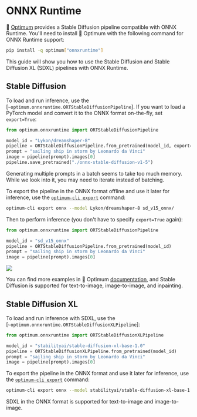 <!--Copyright 2023 The HuggingFace Team. All rights reserved.

Licensed under the Apache License, Version 2.0 (the "License"); you may not use this file except in compliance with
the License. You may obtain a copy of the License at

http://www.apache.org/licenses/LICENSE-2.0

Unless required by applicable law or agreed to in writing, software distributed under the License is distributed on
an "AS IS" BASIS, WITHOUT WARRANTIES OR CONDITIONS OF ANY KIND, either express or implied. See the License for the
specific language governing permissions and limitations under the License.
-->

# ONNX Runtime

🤗 [Optimum](https://github.com/huggingface/optimum) provides a Stable Diffusion pipeline compatible with ONNX Runtime. You'll need to install 🤗 Optimum with the following command for ONNX Runtime support:

```bash
pip install -q optimum["onnxruntime"]
```

This guide will show you how to use the Stable Diffusion and Stable Diffusion XL (SDXL) pipelines with ONNX Runtime.

## Stable Diffusion

To load and run inference, use the [`~optimum.onnxruntime.ORTStableDiffusionPipeline`]. If you want to load a PyTorch model and convert it to the ONNX format on-the-fly, set `export=True`:

```python
from optimum.onnxruntime import ORTStableDiffusionPipeline

model_id = "Lykon/dreamshaper-8"
pipeline = ORTStableDiffusionPipeline.from_pretrained(model_id, export=True)
prompt = "sailing ship in storm by Leonardo da Vinci"
image = pipeline(prompt).images[0]
pipeline.save_pretrained("./onnx-stable-diffusion-v1-5")
```

<Tip warning={true}>

Generating multiple prompts in a batch seems to take too much memory. While we look into it, you may need to iterate instead of batching.

</Tip>

To export the pipeline in the ONNX format offline and use it later for inference,
use the [`optimum-cli export`](https://huggingface.co/docs/optimum/main/en/exporters/onnx/usage_guides/export_a_model#exporting-a-model-to-onnx-using-the-cli) command:

```bash
optimum-cli export onnx --model Lykon/dreamshaper-8 sd_v15_onnx/
```

Then to perform inference (you don't have to specify `export=True` again):

```python
from optimum.onnxruntime import ORTStableDiffusionPipeline

model_id = "sd_v15_onnx"
pipeline = ORTStableDiffusionPipeline.from_pretrained(model_id)
prompt = "sailing ship in storm by Leonardo da Vinci"
image = pipeline(prompt).images[0]
```

<div class="flex justify-center">
    <img src="https://huggingface.co/datasets/optimum/documentation-images/resolve/main/onnxruntime/stable_diffusion_v1_5_ort_sail_boat.png">
</div>

You can find more examples in 🤗 Optimum [documentation](https://huggingface.co/docs/optimum/), and Stable Diffusion is supported for text-to-image, image-to-image, and inpainting.

## Stable Diffusion XL

To load and run inference with SDXL, use the [`~optimum.onnxruntime.ORTStableDiffusionXLPipeline`]:

```python
from optimum.onnxruntime import ORTStableDiffusionXLPipeline

model_id = "stabilityai/stable-diffusion-xl-base-1.0"
pipeline = ORTStableDiffusionXLPipeline.from_pretrained(model_id)
prompt = "sailing ship in storm by Leonardo da Vinci"
image = pipeline(prompt).images[0]
```

To export the pipeline in the ONNX format and use it later for inference, use the [`optimum-cli export`](https://huggingface.co/docs/optimum/main/en/exporters/onnx/usage_guides/export_a_model#exporting-a-model-to-onnx-using-the-cli) command:

```bash
optimum-cli export onnx --model stabilityai/stable-diffusion-xl-base-1.0 --task stable-diffusion-xl sd_xl_onnx/
```

SDXL in the ONNX format is supported for text-to-image and image-to-image.
